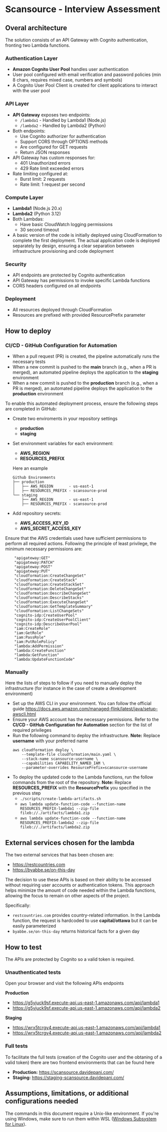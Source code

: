 # Scansource - Interview Assessment

## Overal architecture
The solution consists of an API Gateway with Cognito authentication, fronting two Lambda functions.

### Authentication Layer
- **Amazon Cognito User Pool** handles user authentication
- User pool configured with email verification and password policies (min 8 chars, requires mixed case, numbers and symbols)
- A Cognito User Pool Client is created for client applications to interact with the user pool

### API Layer
- **API Gateway** exposes two endpoints:
  - `/lambda1` - Handled by Lambda1 (Node.js)
  - `/lambda2` - Handled by Lambda2 (Python)
- Both endpoints:
  - Use Cognito authorizer for authentication
  - Support CORS through OPTIONS methods
  - Are configured for GET requests
  - Return JSON responses
- API Gateway has custom responses for:
  - 401 Unauthorized errors
  - 429 Rate limit exceeded errors
- Rate limiting configured at:
  - Burst limit: 2 requests
  - Rate limit: 1 request per second

### Compute Layer  
- **Lambda1** (Node.js 20.x)
- **Lambda2** (Python 3.12) 
- Both Lambdas:
  - Have basic CloudWatch logging permissions
  - 30 second timeout
- A basic version of the code is initially deployed using CloudFormation to complete the first deployment. The actual application code is deployed separately by design, ensuring a clear separation between infrastructure provisioning and code deployment

### Security
- API endpoints are protected by Cognito authentication
- API Gateway has permissions to invoke specific Lambda functions
- CORS headers configured on all endpoints

### Deployment
- All resources deployed through CloudFormation
- Resources are prefixed with provided ResourcePrefix parameter


## How to deploy
### CI/CD - GitHub Configuration for Automation
- When a pull request (PR) is created, the pipeline automatically runs the necessary tests
- When a new commit is pushed to the **main** branch (e.g., when a PR is merged), an automated pipeline deploys the application to the **staging** environment
- When a new commit is pushed to the **production** branch (e.g., when a PR is merged), an automated pipeline deploys the application to the **production** environment

To enable this automated deployment process, ensure the following steps are completed in GitHub:
- Create two enviroments in your repository settings
    - **production**
    - **staging**
- Set environment variables for each environment: 
    - **AWS_REGION**
    - **RESOURCES_PREFIX**

    Here an example
    ```
    Github Environments
    ├── production
    │   ├── AWS_REGION       - us-east-1
    │   ├── RESOURCES_PREFIX - scansource-prod
    └── staging
        ├── AWS_REGION       - us-east-1
        ├── RESOURCES_PREFIX - scansource-prod
    ```
- Add repository secrets: 
    - **AWS_ACCESS_KEY_ID**
    - **AWS_SECRET_ACCESS_KEY**

Ensure that the AWS credentials used have sufficient permissions to perform all required actions.
Following the principle of least privilege, the minimum necessary permissions are:
```
    "apigateway:GET"
    "apigateway:PATCH"
    "apigateway:POST"
    "apigateway:PUT"
    "cloudformation:CreateChangeSet"
    "cloudformation:CreateStack"
    "cloudformation:CreateStackSet"
    "cloudformation:DeleteChangeSet"
    "cloudformation:DescribeChangeSet"
    "cloudformation:DescribeStacks"
    "cloudformation:ExecuteChangeSet"
    "cloudformation:GetTemplateSummary"
    "cloudformation:ListChangeSets"
    "cognito-idp:CreateUserPool"
    "cognito-idp:CreateUserPoolClient"
    "cognito-idp:DescribeUserPool"
    "iam:CreateRole"
    "iam:GetRole"
    "iam:PassRole"
    "iam:PutRolePolicy"
    "lambda:AddPermission"
    "lambda:CreateFunction"
    "lambda:GetFunction"
    "lambda:UpdateFunctionCode"
```

### Manually

Here the lists of steps to follow if you need to manually deploy the infrastructure (for instance in the case of create a development environment)

- Set up the AWS CLI in your environment. You can follow the official guide https://docs.aws.amazon.com/managed-flink/latest/java/setup-awscli.html
- Ensure your AWS account has the necessary permissions. Refer to the **CI/CD - GitHub Configuration for Automation** section for the list of required privileges
- Run the following command to deploy the infrastructure. **Note:** Replace **username** with your preferred name
    ```
    aws cloudformation deploy \
        --template-file cloudformation/main.yaml \
        --stack-name scansource-username \
        --capabilities CAPABILITY_NAMED_IAM \
        --parameter-overrides ResourcePrefix=scansource-username
    ```
- To deploy the updated code to the Lambda functions, run the follow commands from the root of the repository. **Note:** Replace **RESOURCES_PREFIX** with the **ResourcePrefix** you specified in the previous step
    - `./scripts/create-lambda-artifacts.sh`
    - `aws lambda update-function-code --function-name RESOURCES_PREFIX-lambda1 --zip-file fileb://./artifacts/lambda1.zip`
    - `aws lambda update-function-code --function-name RESOURCES_PREFIX-lambda2 --zip-file fileb://./artifacts/lambda2.zip`


## External services chosen for the lambda

The two external services that has been chosen are:
- https://restcountries.com
- https://byabbe.se/on-this-day

The decision to use these APIs is based on their ability to be accessed without requiring user accounts or authentication tokens. This approach helps minimize the amount of code needed within the Lambda functions, allowing the focus to remain on other aspects of the project.

Specifically:
- `restcountries.com` provides country-related information. In the Lambda function, the request is hardcoded to use **capital/ottawa** but it can be easily parameterized
- `byabbe.se/on-this-day` returns historical facts for a given day

## How to test

The APIs are protected by Cognito so a valid token is required.

### Unauthenticated tests

Open your browser and visit the following APIs endpoints

**Production**
- https://g5yjuck9sf.execute-api.us-east-1.amazonaws.com/api/lambda1
- https://g5yjuck9sf.execute-api.us-east-1.amazonaws.com/api/lambda2

**Staging**
- https://wrx5tcrgy4.execute-api.us-east-1.amazonaws.com/api/lambda1
- https://wrx5tcrgy4.execute-api.us-east-1.amazonaws.com/api/lambda2


### Full tests

To facilitate the full tests (creation of the Cognito user and the obtaning of a valid token) there are two frontend environments that can be found here
- **Production:** https://scansource.davidepani.com/
- **Staging:** https://staging-scansource.davidepani.com/


## Assumptions, limitations, or additional configurations needed
The commands in this document require a Unix-like environment. If you're using Windows, make sure to run them within WSL ([Windows Subsystem for Linux](https://learn.microsoft.com/en-us/windows/wsl/install)).

